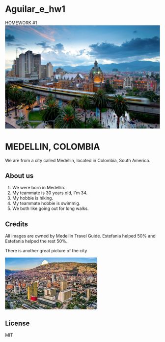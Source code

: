 # Aguilar_e_hw1
 HOMEWORK #1
 ![alt text](images/downtown-medellin-colombia.jpg "Logo Title Text 1")

# MEDELLIN, COLOMBIA

We are from a city called Medellin, located in Colombia, South America.

## About us

1. We were born in Medellin.
2. My teammate is 30 years old, I'm 34.
3. My hobbie is hiking.
4. My teammate hobbie is swimmig.
5. We both like going out for long walks.

## Credits

All images are owned by Medellin Travel Guide.
Estefania helped 50% and Estefania helped the rest 50%.

There is another great picture of the city

 ![alt text](images/medellin2.jpg "Logo Title Text 1")




## License

MIT
